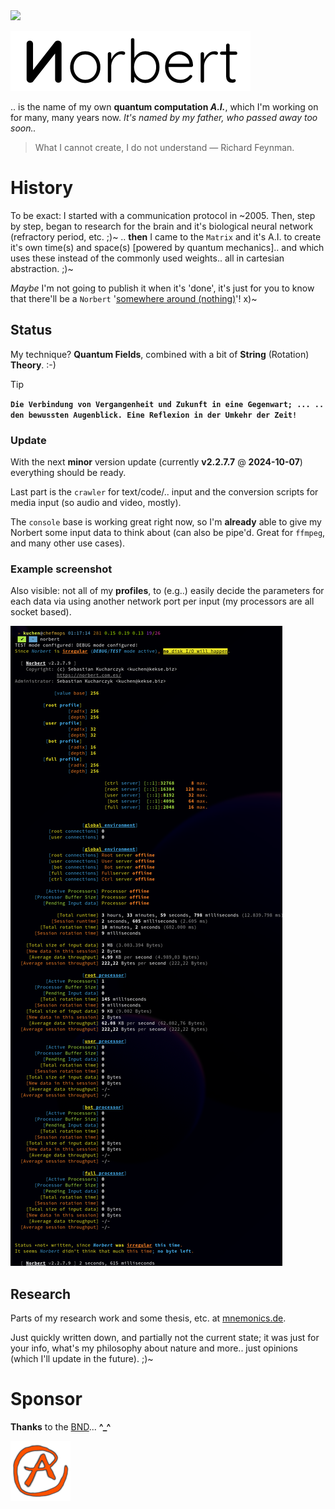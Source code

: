 <img src="https://kekse.biz/github.php?draw&override=github:norbert" />

![Norbert](img/norbert.white.384px.png)

.. is the name of my own **quantum computation _A.I._**, which I'm working on for many, many years now.
_It's named by my father, *who passed away too soon..*_

> What I cannot create, I do not understand — Richard Feynman.

# History
To be exact: I started with a communication protocol in \~2005. Then, step by step, began to research
for the brain and it's biological neural network (refractory period, etc. ;)~ .. **then** I came to the
`Matrix` and it's A.I. to create it's own time(s) and space(s) [powered by quantum mechanics].. and which
uses these instead of the commonly used weights.. all in cartesian abstraction. ;)~

*Maybe* I'm not going to publish it when it's 'done', it's just for you to know that there'll be a `Norbert`
'[somewhere around (nothing)](https://www.youtube.com/watch?v=kFL34Anl1d4)'! x)~

## Status
My technique? **Quantum Fields**, combined with a bit of **String** (Rotation) **Theory**. :-)

> [!TIP]
> **`Die Verbindung von Vergangenheit und Zukunft in eine Gegenwart; ...
>  .. den bewussten Augenblick. Eine Reflexion in der Umkehr der Zeit!`**

### Update
With the next **minor** version update (currently **v2.2.7.7** @ **2024-10-07**) everything
should be ready.

Last part is the `crawler` for text/code/.. input and the conversion scripts for media input
(so audio and video, mostly).

The `console` base is working great right now, so I'm **already** able to give my Norbert
some input data to think about (can also be pipe'd. Great for `ffmpeg`, and many other use cases).

### Example screenshot
Also visible: not all of my **profiles**, to (e.g..) easily decide the parameters for each data
via using another network port per input (my processors are all socket based).

![First example Screenshot](img/screenshot.png)

## Research
Parts of my research work and some thesis, etc. at [mnemonics.de](https://mnemonics.de/).

Just quickly written down, and partially not the current state; it was just for your info, what's my
philosophy about nature and more.. just opinions (which I'll update in the future). ;)~

# Sponsor
**Thanks** to the [BND](https://www.bnd.bund.de/)... **^\_^**

<a href="favicon.512px.png" target="_blank">
<img src="favicon.png" alt="Favicon" />
</a>

